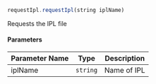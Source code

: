 [//]: # (version=81f4ea0700d51f3c0eab90abdec6a03e4234b17c460373c2b8af1dd6908285da)

```js
requestIpl.requestIpl(string iplName)
```

Requests the IPL file

#### Parameters
| Parameter Name | Type | Description |
| -------------- | ----------- | ----------- |
| iplName | `string` | Name of IPL |
